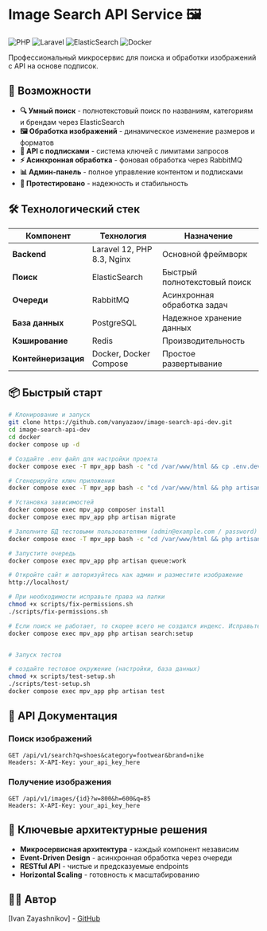 # Image Search API Service 🖼️

![PHP](https://img.shields.io/badge/PHP-8.3-777BB4?logo=php)
![Laravel](https://img.shields.io/badge/Laravel-10-FF2D20?logo=laravel)
![ElasticSearch](https://img.shields.io/badge/ElasticSearch-8.0-005571?logo=elasticsearch)
![Docker](https://img.shields.io/badge/Docker-✓-2496ED?logo=docker)

Профессиональный микросервис для поиска и обработки изображений с API на основе подписок.

## 🚀 Возможности

- **🔍 Умный поиск** - полнотекстовый поиск по названиям, категориям и брендам через ElasticSearch
- **🖼️ Обработка изображений** - динамическое изменение размеров и форматов
- **🔐 API с подписками** - система ключей с лимитами запросов
- **⚡ Асинхронная обработка** - фоновая обработка через RabbitMQ
- **📊 Админ-панель** - полное управление контентом и подписками
- **🧪 Протестировано** - надежность и стабильность

## 🛠️ Технологический стек

| Компонент | Технология | Назначение |
|-----------|------------|------------|
| **Backend** | Laravel 12, PHP 8.3, Nginx | Основной фреймворк |
| **Поиск** | ElasticSearch | Быстрый полнотекстовый поиск |
| **Очереди** | RabbitMQ | Асинхронная обработка задач |
| **База данных** | PostgreSQL | Надежное хранение данных |
| **Кэширование** | Redis | Производительность |
| **Контейнеризация** | Docker, Docker Compose | Простое развертывание |

## 📦 Быстрый старт

```bash
# Клонирование и запуск
git clone https://github.com/vanyazaov/image-search-api-dev.git
cd image-search-api-dev
cd docker
docker compose up -d

# Создайте .env файл для настройки проекта
docker compose exec -T mpv_app bash -c "cd /var/www/html && cp .env.dev .env"

# Сгенерируйте ключ приложения
docker compose exec -T mpv_app bash -c "cd /var/www/html && php artisan key:generate --force"

# Установка зависимостей
docker compose exec mpv_app composer install
docker compose exec mpv_app php artisan migrate

# Заполните БД тестовыми пользователями (admin@example.com / password)
docker compose exec -T mpv_app bash -c "cd /var/www/html && php artisan db:seed --force"

# Запустите очередь
docker compose exec mpv_app php artisan queue:work

# Откройте сайт и авторизуйтесь как админ и разместите изображение
http://localhost/

# При необходимости исправьте права на папки
chmod +x scripts/fix-permissions.sh
./scripts/fix-permissions.sh

# Если поиск не работает, то скорее всего не создался индекс. Исправьте права на папки и запустите индексацию
docker compose exec mpv_app php artisan search:setup


# Запуск тестов

# создайте тестовое окружение (настройки, база данных)
chmod +x scripts/test-setup.sh
./scripts/test-setup.sh
docker compose exec mpv_app php artisan test
```

## 🔌 API Документация

### Поиск изображений
```http
GET /api/v1/search?q=shoes&category=footwear&brand=nike
Headers: X-API-Key: your_api_key_here
```

### Получение изображения
```http
GET /api/v1/images/{id}?w=800&h=600&q=85
Headers: X-API-Key: your_api_key_here
```

## 🎯 Ключевые архитектурные решения

- **Микросервисная архитектура** - каждый компонент независим
- **Event-Driven Design** - асинхронная обработка через очереди
- **RESTful API** - чистые и предсказуемые endpoints
- **Horizontal Scaling** - готовность к масштабированию

## 👨‍💻 Автор

[Ivan Zayashnikov] - [GitHub](https://github.com/vanyazaov)
